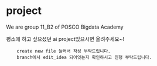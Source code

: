 # project
We are group 11_B2 of POSCO Bigdata Academy

평소에 하고 싶으셨던 ai project있으시면 올려주세요~!
        
        create new file 눌러서 작성 부탁드립니다.
        branch에서 edit_idea 되어잇는지 확인하시고 진행 부탁드립니다.
